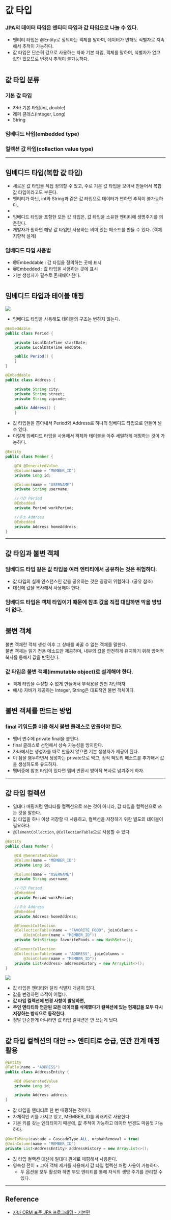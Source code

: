 # 값 타입

### JPA의 데이터 타입은 엔티티 타입과 값 타입으로 나눌 수 있다.  
  
- 엔티티 타입은 @Entity로 정의하는 객체를 말하며, 데이터가 변해도 식별자로 지속해서 추적이 가능하다.  
- 값 타입은 단순히 값으로 사용하는 자바 기본 타입, 객체를 말하며, 식별자가 없고 값만 있으므로 변경시 추적이 불가능하다.

#

## 값 타입 분류

### 기본 값 타입

- 자바 기본 타입(int, double)
- 레퍼 클래스(Integer, Long)
- String

### 임베디드 타입(embedded type)

### 컬렉션 값 타입(collection value type)

---

## 임베디드 타입(복합 값 타입)

- 새로운 값 타입을 직접 정의할 수 있고, 주로 기본 값 타입을 모아서 만들어서 복합 값 타입이라고도 부른다.  
- 엔티티가 아닌, int와 String과 같은 값 타입으로 데이터가 변하면 추적이 불가능하다.
- 
- 임베디드 타입을 포함한 모든 값 타입은, 값 타입을 소유한 엔티티에 생명주기를 의존한다.
- 개발자가 원하면 해당 값 타입만 사용하는 의미 있는 메소드를 만들 수 있다. (객체 지향적 설계)

### 임베디드 타입 사용법

- @Embeddable : 값 타입을 정의하는 곳에 표시
- @Embedded : 값 타입을 사용하는 곳에 표시
- 기본 생성자가 필수로 존재해야 한다.

#

## 임베디드 타입과 테이블 매핑

![](img/value_type_01.PNG)

- 임베디드 타입을 사용해도 테이블의 구조는 변하지 않는다.

```java
@Embeddable
public class Period {

    private LocalDateTime startDate;
    private LocalDateTime endDate;

    public Period() {
    }
}
```

```java
@Embeddable
public class Address {

    private String city;
    private String street;
    private String zipcode;

    public Address() {
    }
```

- 값 타입들을 뽑아내서 Period와 Address로 하나의 임베디드 타입으로 만들어 낼 수 있다.
- 이렇게 임베디드 타입을 사용해서 객체와 테이블을 아주 세밀하게 매핑하는 것이 가능하다.

```java
@Entity
public class Member {

    @Id @GeneratedValue
    @Column(name = "MEMBER_ID")
    private Long id;

    @Column(name = "USERNAME")
    private String username;

    //기간 Period
    @Embedded
    private Period workPeriod;

    //주소 Address
    @Embedded
    private Address homeAddress;
}
```

---

## 값 타입과 불변 객체

### 임베디드 타입 같은 값 타입을 여러 엔티티에서 공유하는 것은 위험하다.

- 값 타입의 실제 인스턴스인 값을 공유하는 것은 굉장히 위험하다. (공유 참조)
- 대신에 값을 복사해서 사용해야 한다.

### 임베디드 타입은 객체 타입이기 때문에 참조 값을 직접 대입하면 막을 방법이 없다.

#

## 불변 객체

불변 객체란 객체 생성 이후 그 상태를 바꿀 수 없는 객체를 말한다.  
불변 객체는 읽기 전용 메소드만 제공하며, 내부의 값을 안전하게 유지하기 위해 방어적 복사를 통해서 값을 반환한다.

### 값 타입은 불변 객체(immutable object)로 설계해야 한다.

- 객체 타입을 수정할 수 없게 만들어서 부작용을 원천 차단하자.
- 예시) 자바가 제공하는 Integer, String은 대표적인 불변 객체이다.

#

## 불변 객체를 만드는 방법

### final 키워드를 이용 해서 불변 클래스로 만들어야 한다.

- 멤버 변수에 private final을 붙인다.
- final 클래스로 선언해서 상속 가능성을 방지한다.
- 자바에서는 생성자를 따로 만들지 않으면 기본 생성자가 제공이 된다.
- 이 점을 염두하면서 생성자는 private으로 막고, 정적 팩토리 메소드를 추가해서 값을 생성하도록 유도하자.
- 멤버중에 참조 타입이 있다면 멤버 반환시 방어적 복사로 넘겨주게 하자.

---

## 값 타입 컬렉션

- 일대다 매핑처럼 엔티티를 컬렉션으로 쓰는 것이 아니라, 값 타입을 컬렉션으로 쓰는 것을 말한다.
- 값 타입을 하나 이상 저장할 때 사용하고, 컬렉션을 저장하기 위한 별도의 테이블이 필요하다.
- `@ElementCollection`, `@CollectionTable`으로 사용할 수 있다.

```java
@Entity
public class Member {

    @Id @GeneratedValue
    @Column(name = "MEMBER_ID")
    private Long id;

    @Column(name = "USERNAME")
    private String username;

    //기간 Period
    @Embedded
    private Period workPeriod;

    //주소 Address
    @Embedded
    private Address homeAddress;

    @ElementCollection
    @CollectionTable(name = "FAVORITE_FOOD", joinColumns =
        @JoinColumn(name = "MEMBER_ID"))
    private Set<String> favoriteFoods = new HashSet<>();

    @ElementCollection
    @CollectionTable(name = "ADDRESS", joinColumns =
        @JoinColumn(name = "MEMBER_ID"))
    private List<Address> addressHistory = new ArrayList<>();
}
```

![](img/value_type_02.PNG)

- 값 타입은 엔티티와 달리 식별자 개념이 없다.
- 값을 변경하면 추적이 어렵다.
- **값 타입 컬렉션에 변경 사항이 발생하면,**
- **주인 엔티티와 연관된 모든 데이터를 삭제했다가 컬렉션에 있는 현재값을 모두 다시 저장하는 방식으로 동작한다.**
- 정말 단순한게 아니라면 값 타입 컬렉션은 안 쓰는게 낫다.

#

## 값 타입 컬렉션의 대안 => 엔티티로 승급, 연관 관계 매핑 활용

```java
@Entity
@Table(name = "ADDRESS")
public class AddressEntity {

    @Id @GeneratedValue
    private Long id;

    private Address address;
}
```

- 값 타입을 엔티티로 한 번 매핑하는 것이다.
- 자체적인 키를 가지고 있고, MEMBER_ID를 외래키로 사용한다.
- 기본 키를 갖는 엔티티이기 때문에, 값 추적이 가능하고 데이터 변경도 마음껏 가능하다.

```java
@OneToMany(cascade = CascadeType.ALL, orphanRemoval = true)
@JoinColumn(name = "MEMBER_ID")
private List<AddressEntity> addressHistory = new ArrayList<>();
```

- 값 타입 컬렉션 대신에 일대다 관계로 매핑해서 사용한다.
- 영속성 전이 + 고아 객체 제거를 사용해서 값 타입 컬렉션 처럼 사용이 가능하다.
    - 두 옵션을 모두 활성화 하면 부모 엔티티를 통해 자식의 생명 주기를 관리할 수 있다.

---

## Reference

- [자바 ORM 표준 JPA 프로그래밍 - 기본편](https://www.inflearn.com/course/ORM-JPA-Basic/dashboard)
